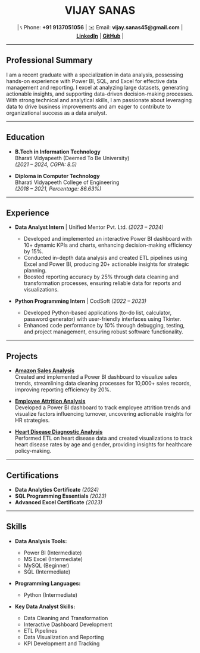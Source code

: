 <h1 align="center">VIJAY SANAS</h1>

<p align="center">
  | 📞 Phone: <b>+91 9137051056</b> | ✉️ Email: <b>vijay.sanas45@gmail.com</b> | 
  <a href="https://www.linkedin.com/in/vijay-sanas-2056b3253/"><b>LinkedIn</b></a> | 
  <a href="https://github.com/VijaySanas3"><b>GitHub</b></a> |
</p>

---

<h2>Professional Summary</h2>

<p>I am a recent graduate with a specialization in data analysis, possessing hands-on experience with Power BI, SQL, and Excel for effective data management and reporting. I excel at analyzing large datasets, generating actionable insights, and supporting data-driven decision-making processes. With strong technical and analytical skills, I am passionate about leveraging data to drive business improvements and am eager to contribute to organizational success as a data analyst.</p>

---

<h2>Education</h2>

- **B.Tech in Information Technology**  
  Bharati Vidyapeeth (Deemed To Be University)  
  *(2021 – 2024, CGPA: 8.5)*  

- **Diploma in Computer Technology**  
  Bharati Vidyapeeth College of Engineering  
  *(2018 – 2021, Percentage: 86.63%)*  

---

<h2>Experience</h2>

- **Data Analyst Intern** | Unified Mentor Pvt. Ltd. *(2023 – 2024)*  
  - Developed and implemented an interactive Power BI dashboard with 10+ dynamic KPIs and charts, enhancing decision-making efficiency by 15%.  
  - Conducted in-depth data analysis and created ETL pipelines using Excel and Power BI, producing 20+ actionable insights for strategic planning.  
  - Boosted reporting accuracy by 25% through data cleaning and transformation processes, ensuring reliable data for reports and visualizations.

- **Python Programming Intern** | CodSoft *(2022 – 2023)*  
  - Developed Python-based applications (to-do list, calculator, password generator) with user-friendly interfaces using Tkinter.  
  - Enhanced code performance by 10% through debugging, testing, and project management, ensuring robust software functionality.  

---

<h2>Projects</h2>

- **[Amazon Sales Analysis](https://github.com/VijaySanas3/Amazon-Sales-Analysis-Project.git)**  
  Created and implemented a Power BI dashboard to visualize sales trends, streamlining data cleaning processes for 10,000+ sales records, improving reporting efficiency by 20%.

- **[Employee Attrition Analysis](https://github.com/VijaySanas3/Employee-Attrition-Analysis-Project.git)**  
  Developed a Power BI dashboard to track employee attrition trends and visualize factors influencing turnover, uncovering actionable insights for HR strategies.

- **[Heart Disease Diagnostic Analysis](https://github.com/VijaySanas3/Heart-Disease-Dashboard)**  
  Performed ETL on heart disease data and created visualizations to track heart disease rates by age and gender, providing insights for healthcare policy-making.

---

<h2>Certifications</h2>

- **Data Analytics Certificate** *(2024)*  
- **SQL Programming Essentials** *(2023)*  
- **Advanced Excel Certificate** *(2023)*  

---

<h2>Skills</h2>

- **Data Analysis Tools:**
  - Power BI (Intermediate)
  - MS Excel (Intermediate)
  - MySQL (Beginner)
  - SQL (Intermediate)

- **Programming Languages:**
  - Python (Intermediate)

- **Key Data Analyst Skills:**
  - Data Cleaning and Transformation
  - Interactive Dashboard Development
  - ETL Pipelines
  - Data Visualization and Reporting
  - KPI Development and Tracking
